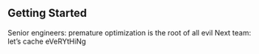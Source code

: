 ## Getting Started

Senior engineers: premature optimization is the root of all evil
Next team: let’s cache eVeRYtHiNg
